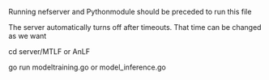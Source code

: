 Running nefserver and Pythonmodule should be preceded to run this file

The server automatically turns off after timeouts. That time can be changed as we want

cd server/MTLF or AnLF

go run modeltraining.go or model_inference.go
